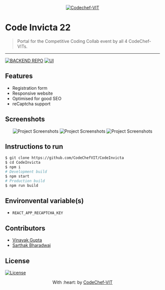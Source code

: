 <p align="center"><a href="https://www.codechefvit.com" target="_blank"><img src="https://s3.amazonaws.com/codechef_shared/sites/all/themes/abessive/logo-3.png" title="CodeChef-VIT" alt="Codechef-VIT"></a>
</p>

# Code Invicta 22

> <Subtitle>
> Portal for the Competitive Coding Collab event by all 4 CodeChef-VITs.

---

[![BACKEND REPO](https://img.shields.io/badge/Backend-see%20repo-green?style=flat-square&logo=appveyor)](https://github.com/CodeChefVIT/TechChronicles)
[![UI ](https://img.shields.io/badge/User%20Interface-Link%20to%20UI-orange?style=flat-square&logo=appveyor)](https://codeinvicta.codechefvit.com/)

## Features

- Registration form
- Responsive website
- Optimised for good SEO
- reCaptcha support

## Screenshots

<center>
<img src="https://i.ibb.co/gvkRgGY/Code-Invicta1.png" alt="Project Screenshots">
<img src="https://i.ibb.co/6Dpvy0Q/Code-Invicta2.png" alt="Project Screenshots">
<img src="https://i.ibb.co/3sMDw2L/Code-Invicta3.png" alt="Project Screenshots">
</center>

## Instructions to run
```bash
$ git clone https://github.com/CodeChefVIT/CodeInvicta
$ cd CodeInvicta
$ npm i
# Development build
$ npm start
# Production build
$ npm run build
```

## Environvental variable(s)
- `REACT_APP_RECAPTCHA_KEY`

## Contributors

- <a href="https://github.com/vinayakguptaa">Vinayak Gupta</a>
- <a href="https://github.com/Sarthakbh321">Sarthak Bharadwaj</a>

## License

[![License](http://img.shields.io/:license-mit-blue.svg?style=flat-square)](http://badges.mit-license.org)

<p align="center">
	With :heart: by <a href="https://www.codechefvit.com" target="_blank">CodeChef-VIT</a>
</p>
